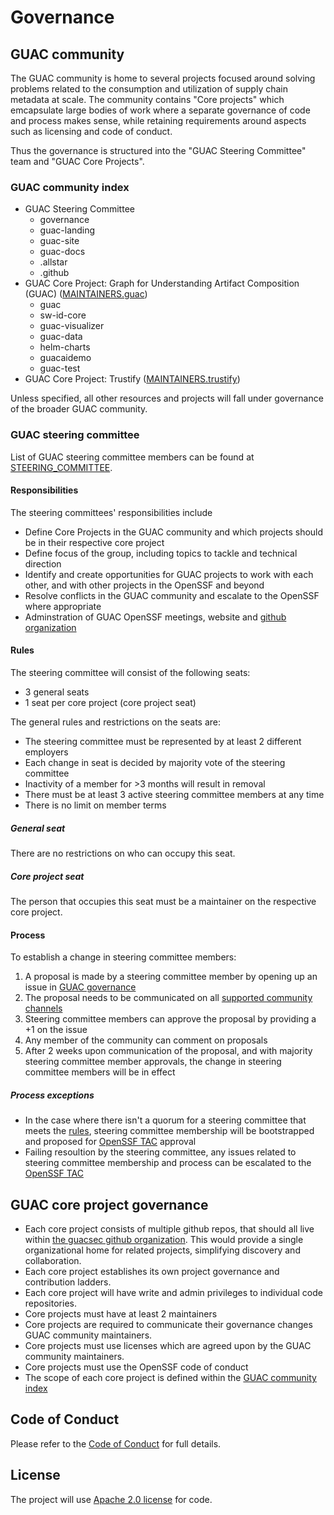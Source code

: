 # Governance

## GUAC community

The GUAC community is home to several projects focused around solving problems related to the consumption and utilization of supply chain metadata at scale. The community contains "Core projects" which emcapsulate large bodies of work where a separate governance of code and process makes sense, while retaining requirements around aspects such as licensing and code of conduct.

Thus the governance is structured into the "GUAC Steering Committee" team and "GUAC Core Projects".

### GUAC community index

- GUAC Steering Committee
  - governance
  - guac-landing
  - guac-site
  - guac-docs
  - .allstar
  - .github
- GUAC Core Project: Graph for Understanding Artifact Composition (GUAC) ([MAINTAINERS.guac](MAINTAINERS.guac))
  - guac
  - sw-id-core
  - guac-visualizer
  - guac-data
  - helm-charts
  - guacaidemo
  - guac-test
- GUAC Core Project: Trustify ([MAINTAINERS.trustify](MAINTAINERS.trustify))

Unless specified, all other resources and projects will fall under governance of the broader GUAC community.

### GUAC steering committee

List of GUAC steering committee members can be found at [STEERING_COMMITTEE](STEERING_COMMITTEE).

#### Responsibilities

The steering committees' responsibilities include

- Define Core Projects in the GUAC community and which projects should be in their respective core project
- Define focus of the group, including topics to tackle and technical direction
- Identify and create opportunities for GUAC projects to work with each other, and with other projects in the OpenSSF and beyond
- Resolve conflicts in the GUAC community and escalate to the OpenSSF where appropriate
- Adminstration of GUAC OpenSSF meetings, website  and [github organization](https://github.com/guacsec/)

#### Rules

The steering committee will consist of the following seats:
- 3 general seats
- 1 seat per core project (core project seat)

The general rules and restrictions on the seats are:
- The steering committee must be represented by at least 2 different employers
- Each change in seat is decided by majority vote of the steering committee
- Inactivity of a member for >3 months will result in removal
- There must be at least 3 active steering committee members at any time
- There is no limit on member terms

##### General seat

There are no restrictions on who can occupy this seat.

##### Core project seat

The person that occupies this seat must be a maintainer on the respective core project.

#### Process

To establish a change in steering committee members:
1. A proposal is made by a steering committee member by opening up an issue in [GUAC governance](http://github.com/guacsec/governance/)
1. The proposal needs to be communicated on all [supported community channels](https://guac.sh/community/)
1. Steering committee members can approve the proposal by providing a +1 on the issue
1. Any member of the community can comment on proposals
1. After 2 weeks upon communication of the proposal, and with majority steering committee member approvals, the change in steering committee members will be in effect

##### Process exceptions

- In the case where there isn't a quorum for a steering committee that meets the [rules](#rules), steering committee membership will be bootstrapped and proposed for [OpenSSF TAC](https://github.com/ossf/tac) approval
- Failing resoultion by the steering committee, any issues related to steering committee membership and process can be escalated to the [OpenSSF TAC](https://github.com/ossf/tac)

## GUAC core project governance

- Each core project consists of multiple github repos, that should all live within [the guacsec github organization](https://github.com/guacsec/). This would provide a single organizational home for related projects, simplifying discovery and collaboration.
- Each core project establishes its own project governance and contribution ladders.
- Each core project will have write and admin privileges to individual code repositories.
- Core projects must have at least 2 maintainers
- Core projects are required to communicate their governance changes GUAC community maintainers.
- Core projects must use licenses which are agreed upon by the GUAC community maintainers.
- Core projects must use the OpenSSF code of conduct
- The scope of each core project is defined within the [GUAC community index](#guac-community-index)

## Code of Conduct

Please refer to the [Code of Conduct](CODE_OF_CONDUCT.md) for full details.

## License

The project will use [Apache 2.0 license](LICENSE) for code.
